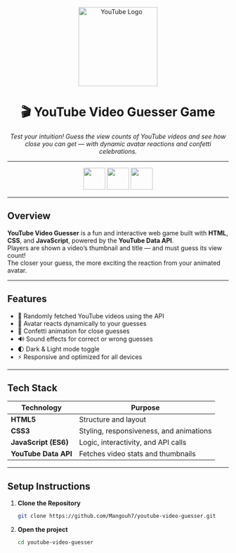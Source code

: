<p align="center">
  <img src="https://upload.wikimedia.org/wikipedia/commons/b/b8/YouTube_Logo_2017.svg" alt="YouTube Logo" width="180"/>
</p>

<h1 align="center">🎬 YouTube Video Guesser Game</h1>

<p align="center">
  <i>Test your intuition! Guess the view counts of YouTube videos and see how close you can get — with dynamic avatar reactions and confetti celebrations.</i>
</p>

---

<!-- Tech Logos -->
<p align="center">
  <img src="https://cdn.jsdelivr.net/gh/devicons/devicon/icons/html5/html5-original.svg" width="50" height="50" />
  <img src="https://cdn.jsdelivr.net/gh/devicons/devicon/icons/css3/css3-original.svg" width="50" height="50" />
  <img src="https://cdn.jsdelivr.net/gh/devicons/devicon/icons/javascript/javascript-original.svg" width="50" height="50" />
</p>

---

## Overview

**YouTube Video Guesser** is a fun and interactive web game built with **HTML**, **CSS**, and **JavaScript**, powered by the **YouTube Data API**.  
Players are shown a video’s thumbnail and title — and must guess its view count!  
The closer your guess, the more exciting the reaction from your animated avatar.  

---

## Features

- 🎥 Randomly fetched YouTube videos using the API  
- 💬 Avatar reacts dynamically to your guesses  
- 🎉 Confetti animation for close guesses  
- 🔊 Sound effects for correct or wrong guesses  
- 🌓 Dark & Light mode toggle  
- ⚡ Responsive and optimized for all devices  

---

## Tech Stack

| Technology | Purpose |
|-------------|----------|
| **HTML5** | Structure and layout |
| **CSS3** | Styling, responsiveness, and animations |
| **JavaScript (ES6)** | Logic, interactivity, and API calls |
| **YouTube Data API** | Fetches video stats and thumbnails |

---

## Setup Instructions

1. **Clone the Repository**
   ```bash
   git clone https://github.com/Mangouh7/youtube-video-guesser.git

   ```
2. **Open the project**
   ```bash
   cd youtube-video-guesser
 

